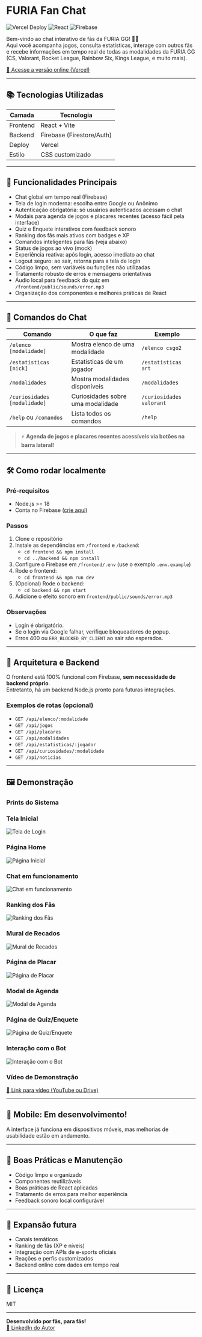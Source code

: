# FURIA Fan Chat

![Vercel Deploy](https://img.shields.io/badge/deploy-vercel-brightgreen?logo=vercel)
![React](https://img.shields.io/badge/frontend-react-blue?logo=react)
![Firebase](https://img.shields.io/badge/backend-firebase-orange?logo=firebase)

Bem-vindo ao chat interativo de fãs da FURIA GG! 🦁🔥  
Aqui você acompanha jogos, consulta estatísticas, interage com outros fãs e recebe informações em tempo real de todas as modalidades da FURIA GG (CS, Valorant, Rocket League, Rainbow Six, Kings League, e muito mais).

[🔗 Acesse a versão online (Vercel)](https://challenge1-furia.vercel.app)

---

## 📚 Tecnologias Utilizadas

| Camada     | Tecnologia                |
|------------|---------------------------|
| Frontend   | React + Vite              |
| Backend    | Firebase (Firestore/Auth) |
| Deploy     | Vercel                    |
| Estilo     | CSS customizado           |

---

## 🚀 Funcionalidades Principais

- Chat global em tempo real (Firebase)
- Tela de login moderna: escolha entre Google ou Anônimo
- Autenticação obrigatória: só usuários autenticados acessam o chat
- Modais para agenda de jogos e placares recentes (acesso fácil pela interface)
- Quiz e Enquete interativos com feedback sonoro
- Ranking dos fãs mais ativos com badges e XP
- Comandos inteligentes para fãs (veja abaixo)
- Status de jogos ao vivo (mock)
- Experiência reativa: após login, acesso imediato ao chat
- Logout seguro: ao sair, retorna para a tela de login
- Código limpo, sem variáveis ou funções não utilizadas
- Tratamento robusto de erros e mensagens orientativas
- Áudio local para feedback do quiz em `/frontend/public/sounds/error.mp3`
- Organização dos componentes e melhores práticas de React

---

## 💬 Comandos do Chat

| Comando                       | O que faz                                             | Exemplo                   |
|-------------------------------|-------------------------------------------------------|---------------------------|
| `/elenco [modalidade]`        | Mostra elenco de uma modalidade                       | `/elenco csgo2`           |
| `/estatisticas [nick]`        | Estatísticas de um jogador                            | `/estatisticas art`       |
| `/modalidades`                | Mostra modalidades disponíveis                        | `/modalidades`            |
| `/curiosidades [modalidade]`  | Curiosidades sobre uma modalidade                     | `/curiosidades valorant`  |
| `/help` ou `/comandos`        | Lista todos os comandos                               | `/help`                   |

> ⚡ **Agenda de jogos e placares recentes acessíveis via botões na barra lateral!**

---

## 🛠️ Como rodar localmente

### Pré-requisitos
- Node.js >= 18
- Conta no Firebase ([crie aqui](https://console.firebase.google.com/))

### Passos
1. Clone o repositório
2. Instale as dependências em `/frontend` e `/backend`:
   - `cd frontend && npm install`
   - `cd ../backend && npm install`
3. Configure o Firebase em `/frontend/.env` (use o exemplo `.env.example`)
4. Rode o frontend:
   - `cd frontend && npm run dev`
5. (Opcional) Rode o backend:
   - `cd backend && npm start`
6. Adicione o efeito sonoro em `frontend/public/sounds/error.mp3`

### Observações
- Login é obrigatório.
- Se o login via Google falhar, verifique bloqueadores de popup.
- Erros 400 ou `ERR_BLOCKED_BY_CLIENT` ao sair são esperados.

---

## 📡 Arquitetura e Backend

O frontend está 100% funcional com Firebase, **sem necessidade de backend próprio**.  
Entretanto, há um backend Node.js pronto para futuras integrações.

### Exemplos de rotas (opcional)
- `GET /api/elenco/:modalidade`
- `GET /api/jogos`
- `GET /api/placares`
- `GET /api/modalidades`
- `GET /api/estatisticas/:jogador`
- `GET /api/curiosidades/:modalidade`
- `GET /api/noticias`

---

## 🖼️ Demonstração

### Prints do Sistema

### Tela Inicial
![Tela de Login](./frontend/public/Inicio.png)

### Página Home
![Página Inicial](./frontend/public/Principal.png)

### Chat em funcionamento
![Chat em funcionamento](./frontend/public/chat.png)

### Ranking dos Fãs
![Ranking dos Fãs](./frontend/public/ranking.png)

### Mural de Recados
![Mural de Recados](./frontend/public/mural.png)

### Página de Placar
![Página de Placar](./frontend/public/placar.png)

### Modal de Agenda
![Modal de Agenda](./frontend/public/Agenda.png)

### Página de Quiz/Enquete
![Página de Quiz/Enquete](./frontend/public/quiz.png)

### Interação com o Bot
![Interação com o Bot](./frontend/public/bot.png)

### Vídeo de Demonstração
[🔗 Link para vídeo (YouTube ou Drive)](https://youtu.be/O2BYZJVENRA)

---

## 📱 Mobile: Em desenvolvimento!

A interface já funciona em dispositivos móveis, mas melhorias de usabilidade estão em andamento.

---

## 🧹 Boas Práticas e Manutenção

- Código limpo e organizado
- Componentes reutilizáveis
- Boas práticas de React aplicadas
- Tratamento de erros para melhor experiência
- Feedback sonoro local configurável

---

## 🌟 Expansão futura

- Canais temáticos
- Ranking de fãs (XP e níveis)
- Integração com APIs de e-sports oficiais
- Reações e perfis customizados
- Backend online com dados em tempo real

---

## 📄 Licença

MIT

---

**Desenvolvido por fãs, para fãs!**  
[🔗 LinkedIn do Autor](https://www.linkedin.com/in/matheusfranciscols)
